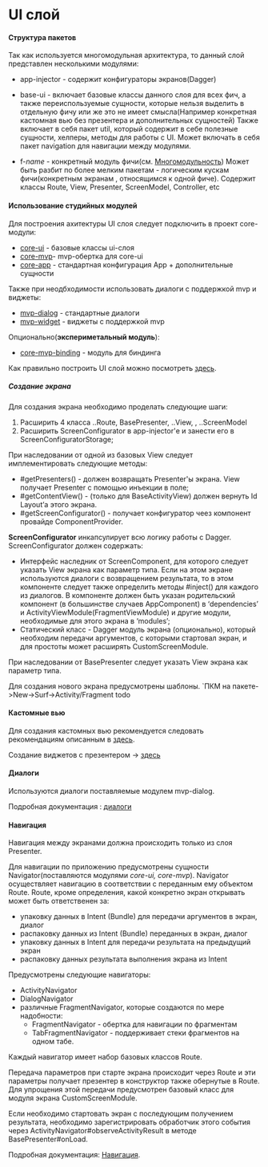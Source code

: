 # UI слой
#### Структура пакетов

Так как используется многомодульная архитектура, то данный слой представлен несколькими модулями:
* app-injector - содержит конфигураторы экранов(Dagger)

* base-ui - включает базовые классы данного слоя для всех фич, а также переиспользуемые сущности,
которые нельзя выделить в отдельную фичу или же это не имеет смысла(Например конкретная кастомная вью без презентера и дополнительных сущностей)
Также включает в себя пакет util, который содержит в себе полезные сущности, хелперы, методы для работы с UI.
Может включать в себя пакет navigation для навигации между модулями.

* f-*name* - конкретный модуль фичи(см. [Многомодульность](common_info.md))
Может быть разбит по более мелким пакетам - логическим кускам фичи(конкретным экранам , относящимся к одной фиче).
Содержит классы Route, View, Presenter, ScreenModel, Controller, etc


#### Иcпользование студийных модулей
Для построения ахитектуры UI слоя следует подключить в проект core-модули:
- [core-ui](../core-ui/README.md)  - базовые классы ui-слоя
- [core-mvp](../core-mvp/README.md)- mvp-обертка для core-ui
- [core-app](../core-app/README.md) - стандартная конфигурация App + дополнительные сущности

Также при неодбходимости использовать диалоги с поддержкой mvp и виджеты:
- [mvp-dialog](../mvp-dialog/README.md) - стандартные диалоги
- [mvp-widget](../mvp-widget/README.md) - виджеты с поддержкой mvp

Опционально(**экспериметальный модуль**):
- [core-mvp-binding](../core-mvp-binding/README.md) - модуль для биндинга

Как правильно построить UI слой можно посмотреть [здесь](../core-mvp/docs/usage.md).

##### Создание экрана
Для создания экрана необходимо проделать следующие шаги:
1. Расширить 4 класса ..Route, BasePresenter, ..View, , ..ScreenModel
1. Расширить ScreenConfigurator в app-injector'е и занести его в ScreenConfiguratorStorage;

При наследовании от одной из базовых View следует имплементировать следующие методы:
* #getPresenters() - должен возвращать Presenter'ы экрана. View получает Presenter с помощью инъекции в поле;
* #getContentView() - (только для BaseActivityView) должен вернуть Id Layout’а этого экрана.
* #getScreenConfigurator() - получает конфигуратор чеез компонент провайде ComponentProvider.

**ScreenConfigurator** инкапсулирует всю логику работы с Dagger.
ScreenConfigurator должен содержать:
* Интерфейс наследник от ScreenComponent,
для которого следует указать View экрана как параметр типа.
Если на этом экране используются диалоги с возвращением результата,
то в этом компоненте следует также определить методы #inject() для каждого из диалогов.
В компоненте должен быть указан родительский компонент
(в большинстве случаев AppComponent) в ‘dependencies’ и
ActivityViewModule(FragmentViewModule) и другие модули,
необходимые для этого экрана в ‘modules’;
* Статический класс - Dagger модуль экрана (опционально),
который необходим передачи аргументов, с которыми стартовал экран,
и для простоты может расширять CustomScreenModule.

При наследовании от BasePresenter следует указать View экрана как параметр типа.

Для создания нового экрана предусмотрены шаблоны.
`ПКМ на пакете->New->Surf->Activity/Fragment todo

#### Кастомные вью

Для создания кастомных вью рекомендуется следовать рекомендациям описанным в
[здесь](https://docs.google.com/document/d/1Scu3QXgpVLNpTLOP6nwTnBNWXRQueMiHukfAip_ZLP0/edit#heading=h.ah2nz5eiite7).

Создание виджетов с презентером -> [здесь](../mvp-widget/README.md)

#### Диалоги
Используются диалоги поставляемые модулем mvp-dialog.

Подробная документация : [диалоги](../mvp-dialog/README.md)

#### Навигация

Навигация между экранами должна происходить только из слоя Presenter.

Для навигации по приложению предусмотрены сущности Navigator(поставляются модулями *core-ui, core-mvp*).
Navigator осуществляет навигацию в соответствии с переданным ему объектом Route.
Route, кроме определения, какой конкретно экран открывать может быть ответственен за:
-  упаковку данных в Intent (Bundle) для передачи аргументов в экран, диалог
-  распаковку данных из Intent (Bundle) переданных в экран, диалог
-  упаковку данных в Intent для передачи результата на предыдущий экран
-  распаковку данных результата выполнения экрана из Intent

Предусмотрены следующие навигаторы:
* ActivityNavigator
* DialogNavigator
* различные FragmentNavigator, которые создаются по мере надобности:
   * FragmentNavigator - обертка для навигации по фрагментам
   * TabFragmentNavigator - поддерживает стеки фрагментов на одном табе.

Каждый навигатор имеет набор базовых классов Route.

Передача параметров при старте экрана происходит через Route
и эти параметры получает презентер в конструктор также обернутые в Route.
Для упрощения этой передачи предусмотрен базовый класс для модуля экрана CustomScreenModule.

Если необходимо стартовать экран с последующим получением результата,
необходимо зарегистрировать обработчик этого события через
АctivityNavigator#observeActivityResult в методе BasePresenter#onLoad.

Подробная документация: [Навигация](../core-ui/README.md).


